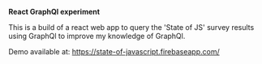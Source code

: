 **React GraphQl experiment**

This is a build of a react web app to query the 'State of JS' survey results using GraphQl to improve my knowledge of GraphQl. 

Demo available at: https://state-of-javascript.firebaseapp.com/
